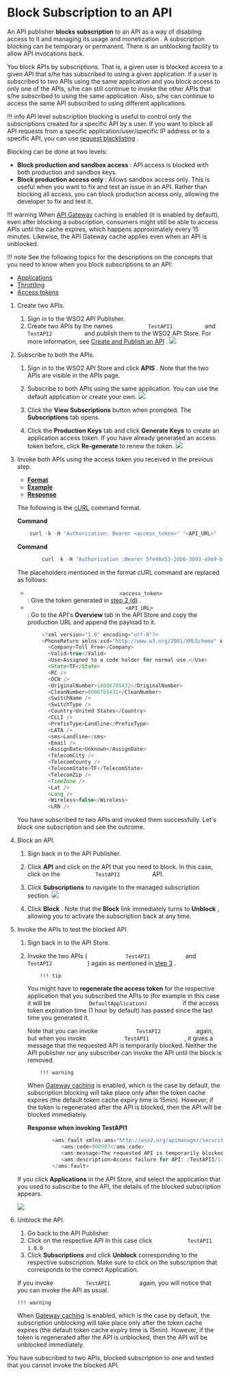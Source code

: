 # Block Subscription to an API

An API publisher **blocks subscription** to an API as a way of disabling access to it and managing its usage and monetization . A subscription blocking can be temporary or permanent. There is an unblocking facility to allow API invocations back.

You block APIs by subscriptions. That is, a given user is blocked access to a given API that s/he has subscribed to using a given application. If a user is subscribed to two APIs using the same application and you block access to only one of the APIs, s/he can still continue to invoke the other APIs that s/he subscribed to using the same application. Also, s/he can continue to access the same API subscribed to using different applications.

!!! info
API level subscription blocking is useful to control only the subscriptions created for a specific API by a user. If you want to block all API requests from a specific application/user/specific IP address or to a specific API, you can use [request blacklisting](_Managing_Throttling_) .


Blocking can be done at two levels:

-   **Block production and sandbox access** : API access is blocked with both production and sandbox keys.
-   **Block production access only** : Allows sandbox access only. This is useful when you want to fix and test an issue in an API. Rather than blocking all access, you can block production access only, allowing the developer to fix and test it.

!!! warning
When [API Gateway](Key-Concepts_103328852.html#KeyConcepts-APIGateway) caching is enabled (it is enabled by default), even after blocking a subscription, consumers might still be able to access APIs until the cache expires, which happens approximately every 15 minutes. Likewise, the API Gateway cache applies even when an API is unblocked.

!!! note
See the following topics for the descriptions on the concepts that you need to know when you block subscriptions to an API:

-   [Applications](Key-Concepts_103328852.html#KeyConcepts-Applications)
-   [Throttling](Key-Concepts_103328852.html#KeyConcepts-Throttlingtiers)
-   [Access tokens](Key-Concepts_103328852.html#KeyConcepts-Accesstokens)


1.  Create two APIs.
    1.  Sign in to the WSO2 API Publisher.
    2.  Create two APIs by the names `            TestAPI1           ` and `            TestAPI2           ` and publish them to the WSO2 API Store.
        For more information, see [Create and Publish an API](_Create_and_Publish_an_API_) .
        ![](attachments/103332508/103332500.png)
2.  Subscribe to both the APIs.
    1.  Sign in to the WSO2 API Store and click **APIS** .
        Note that the two APIs are visible in the APIs page.
    2.  Subscribe to both APIs using the same application.
        You can use the default application or create your own.
        ![](attachments/103332508/103332495.png)
    3.  Click the **View Subscriptions** button when prompted.
        The **Subscriptions** tab opens.

    4.  Click the **Production Keys** tab and click **Generate Keys** to create an application access token.
        If you have already generated an access token before, click **Re-generate** to renew the token.
        ![](attachments/103332508/103332496.png)

3.  Invoke both APIs using the access token you received in the previous step.

    -   [**Format**](#Format)
    -   [**Example**](#Example)
    -   [**Response**](#Response)

    The following is the [cURL](http://curl.haxx.se/download.html) command format.

    **Command**

    ``` java
        curl -k -H "Authorization: Bearer <access_token>" '<API_URL>'
    ```

    **Command**

    ``` java
            curl -k -H "Authorization :Bearer 5fe40a53-2db6-3693-a9a9-bfccaaa5707d" 'https://localhost:8243/TestAPI1/1.0.0/CheckPhoneNumber?PhoneNumber=18006785432&LicenseKey=0'
    ```

    The placeholders mentioned in the format cURL command are replaced as follows:

    -   `                               <access_token>                             ` : Give the token generated in [step 2 (d)](#BlockSubscriptiontoanAPI-step2.d) .
    -   `                                 <API_URL>                               ` : Go to the API's **Overview** tab in the API Store and copy the production URL and append the payload to it.

    ``` java
            <?xml version="1.0" encoding="utf-8"?>
            <PhoneReturn xmlns:xsd="http://www.w3.org/2001/XMLSchema" xmlns:xsi="http://www.w3.org/2001/XMLSchema-instance" xmlns="http://ws.cdyne.com/PhoneVerify/query">
              <Company>Toll Free</Company>
              <Valid>true</Valid>
              <Use>Assigned to a code holder for normal use.</Use>
              <State>TF</State>
              <RC />
              <OCN />
              <OriginalNumber>18006785432</OriginalNumber>
              <CleanNumber>8006785432</CleanNumber>
              <SwitchName />
              <SwitchType />
              <Country>United States</Country>
              <CLLI />
              <PrefixType>Landline</PrefixType>
              <LATA />
              <sms>Landline</sms>
              <Email />
              <AssignDate>Unknown</AssignDate>
              <TelecomCity />
              <TelecomCounty />
              <TelecomState>TF</TelecomState>
              <TelecomZip />
              <TimeZone />
              <Lat />
              <Long />
              <Wireless>false</Wireless>
              <LRN />
    ```

    You have subscribed to two APIs and invoked them successfully. Let's block one subscription and see the outcome.

4.  Block an API.
    1.  Sign back in to the API Publisher.
    2.  Click **API** and click on the API that you need to block.
        In this case, click on the `            TestAPI1           ` API.
    3.  Click **Subscriptions** to navigate to the managed subscription section.
        ![](attachments/103332508/103332497.png)

    4.  Click **Block** .
        Note that the **Block** link immediately turns to **Unblock** , allowing you to activate the subscription back at any time.

5.  Invoke the APIs to test the blocked API.

    1.  Sign back in to the API Store.
    2.  Invoke the two APIs ( `             TestAPI1            ` and `             TestAPI2            ` ) again as mentioned in [step 3](#BlockSubscriptiontoanAPI-step3) .

                !!! tip
        You might have to **regenerate the access token** for the respective application that you subscribed the APIs to (for example in this case it will be `             DefaultApplication)            ` if the access token expiration time (1 hour by default) has passed since the last time you generated it.


        Note that you can invoke `             TestAPI2            ` again, but when you invoke `             TestAPI1            ` , it gives a message that the requested API is temporarily blocked. Neither the API publisher nor any subscriber can invoke the API until the block is removed.

                !!! warning
        When [Gateway caching](Key-Concepts_103328852.html#KeyConcepts-APIGateway) is enabled, which is the case by default, the subscription blocking will take place only after the token cache expires (the default token cache expiry time is 15min). However, if the token is regenerated after the API is blocked, then the API will be blocked immediately.


        **Response when invoking TestAPI1**

        ``` java
                <ams:fault xmlns:ams="http://wso2.org/apimanager/security">
                   <ams:code>900907</ams:code>
                   <ams:message>The requested API is temporarily blocked</ams:message>
                   <ams:description>Access failure for API: /TestAPI1/1.0.0, version: 1.0.0 status: (900907) - The requested API is temporarily blocked</ams:description>
                </ams:fault>
        ```

    If you click **Applications** in the API Store, and select the application that you used to subscribe to the API, the details of the blocked subscription appears.

    ![](attachments/103332508/103332498.png)

6.  Unblock the API.

    1.  Go back to the API Publisher.
    2.  Click on the respective API
        In this case click `            TestAPI1 1.0.0           ` .
    3.  Click **Subscriptions** and click **Unblock** corresponding to the respective subscription.
        Make sure to click on the subscription that corresponds to the correct Application.

    If you invoke `           TestAPI1          ` again, you will notice that you can invoke the API as usual.

        !!! warning
    When [Gateway caching](Key-Concepts_103328852.html#KeyConcepts-APIGateway) is enabled, which is the case by default, the subscription unblocking will take place only after the token cache expires (the default token cache expiry time is 15min). However, if the token is regenerated after the API is unblocked, then the API will be unblocked immediately.


You have subscribed to two APIs, blocked subscription to one and tested that you cannot invoke the blocked API.
